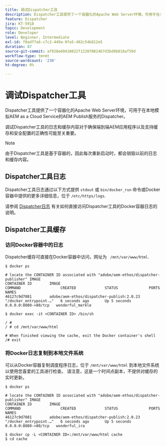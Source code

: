 ```yaml
---
title: 调试Dispatcher工具
description: Dispatcher工具提供了一个容器化的Apache Web Server环境，可用于在本地模拟AEM as a Cloud Service的AEM Publish服务的Dispatcher。 调试Dispatcher工具的日志和缓存内容对于确保端到端AEM应用程序以及支持缓存和安全配置的正确性可能至关重要。
feature: Dispatcher
jira: KT-5918
topic: Development
role: Developer
level: Beginner, Intermediate
exl-id: f0adf7a6-c7c2-449a-9fa5-402c54b812e5
duration: 87
source-git-commit: af928e60410022f12207082467d3bd9b818af59d
workflow-type: tm+mt
source-wordcount: '230'
ht-degree: 0%

---
```


# 调试Dispatcher工具

Dispatcher工具提供了一个容器化的Apache Web Server环境，可用于在本地模拟AEM as a Cloud Service的AEM Publish服务的Dispatcher。

调试Dispatcher工具的日志和缓存内容对于确保端到端AEM应用程序以及支持缓存和安全配置的正确性可能至关重要。

>[!NOTE]
>
>由于Dispatcher工具是基于容器的，因此每次重新启动时，都会销毁以前的日志和缓存内容。

## Dispatcher工具日志

Dispatcher工具日志通过以下方式提供 `stdout` 或 `bin/docker_run` 命令或Docker容器中提供的更多详细信息，位于 `/etc/https/logs`.

请参阅 [Dispatcher日志](./logs.md#dispatcher-logs) 有关如何直接访问Dispatcher工具的Docker容器日志的说明。

## Dispatcher工具缓存

### 访问Docker容器中的日志

Dispatcher缓存可直接在Docker容器中访问，网址为 ` /mnt/var/www/html`.

```shell
$ docker ps

# locate the CONTAINER ID associated with "adobe/aem-ethos/dispatcher-publisher" IMAGE
CONTAINER ID        IMAGE                                       COMMAND                  CREATED             STATUS              PORTS                  NAMES
46127c9d7081        adobe/aem-ethos/dispatcher-publish:2.0.23   "/docker_entrypoint.…"   6 seconds ago       Up 5 seconds        0.0.0.0:8080->80/tcp   wonderful_merkle

$ docker exec -it <CONTAINER ID> /bin/sh

/ # 
/ # cd /mnt/var/www/html

# When finished viewing the cache, exit the Docker container's shell
/# exit
```

### 将Docker日志复制到本地文件系统

可以从Docker容器复制调度程序日志，位于 `/mnt/var/www/html` 到本地文件系统以使用您喜爱的工具进行检查。 请注意，这是一个时间点副本，不提供对缓存的实时更新。

```shell
$ docker ps

# locate the CONTAINER ID associated with "adobe/aem-ethos/dispatcher-publisher" IMAGE
CONTAINER ID        IMAGE                                       COMMAND                  CREATED             STATUS              PORTS                  NAMES
46127c9d7081        adobe/aem-ethos/dispatcher-publish:2.0.23   "/docker_entrypoint.…"   6 seconds ago       Up 5 seconds        0.0.0.0:8080->80/tcp   wonderful_ira

$ docker cp -L <CONTAINER ID>:/mnt/var/www/html cache 
$ cd cache
```
